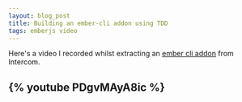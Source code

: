 ```yaml
---
layout: blog_post
title: Building an ember-cli addon using TDD
tags: emberjs video
---
```


Here's a video I recorded whilst extracting an [ember cli addon](https://github.com/GavinJoyce/ember-computed-change-gate) from Intercom.

{% youtube PDgvMAyA8ic %}
---
